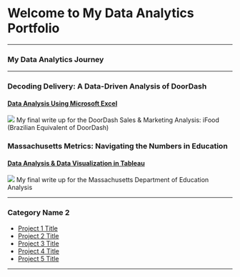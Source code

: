 # Welcome to My Data Analytics Portfolio

---

### My Data Analytics Journey

---
### Decoding Delivery: A Data-Driven Analysis of DoorDash
#### [Data Analysis Using Microsoft Excel](https://www.linkedin.com/pulse/decoding-delivery-data-driven-analysis-doordash-shmoile-afzal-satvc/?trackingId=PO47ZIFkRAqObQADLweHag%3D%3D)
[<img src="https://media.licdn.com/dms/image/D5612AQEBUdscXHC46w/article-cover_image-shrink_720_1280/0/1708751036760?e=1720656000&v=beta&t=xFrbTGnCl15xkYyGdzSt8QkIWB5ZjPmr9f8acTkmoVk"/>](https://www.linkedin.com/pulse/decoding-delivery-data-driven-analysis-doordash-shmoile-afzal-satvc/?trackingId=PO47ZIFkRAqObQADLweHag%3D%3D)
My final write up for the DoorDash Sales & Marketing Analysis: iFood (Brazilian Equivalent of DoorDash)

### Massachusetts Metrics: Navigating the Numbers in Education
#### [Data Analysis & Data Visualization in Tableau](https://www.linkedin.com/pulse/massachusetts-metrics-navigating-numbers-education-shmoile-afzal-tle7f/?trackingId=crroRg%2B%2BRkGgLYXqmp9TjA%3D%3D)
<img src="https://media.licdn.com/dms/image/D4D12AQEE40agrUeq-g/article-cover_image-shrink_720_1280/0/1714971905653?e=1720656000&v=beta&t=gGazUWztIWfDG8aBk4lxkFTHe2WTioMQ2qSlkVLs84s"/>
My final write up for the Massachusetts Department of Education Analysis

---

### Category Name 2

- [Project 1 Title](http://example.com/)
- [Project 2 Title](http://example.com/)
- [Project 3 Title](http://example.com/)
- [Project 4 Title](http://example.com/)
- [Project 5 Title](http://example.com/)

---




